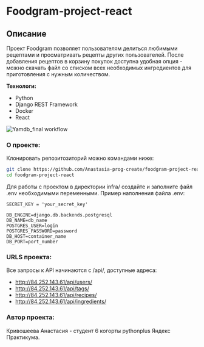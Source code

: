 # Foodgram-project-react

## **Описание**
Проект Foodgram позволяет пользователям делиться любимыми рецептами и просматривать рецепты других пользователей. После добавления рецептов в корзину покупок доступна удобная опция - можно скачать файл со списком всех необходимых ингредиентов для приготовления с нужным количеством. 

**Технологи:**
* Python
* Django REST Framework
* Docker
* React

![Yamdb_final workflow](https://github.com/Anastasia-prog-create/foodgram-project-react/actions/workflows/foodgram_workflow.yml/badge.svg?event=push)

### О проекте:

Клонировать репозитозиторий можно командами ниже:
```sh
git clone https://github.com/Anastasia-prog-create/foodgram-project-react.git
cd foodgram-project-react
```
Для работы с проектом в директории infra/ cоздайте и заполните файл .env необходимыми переменными.
Пример наполнения файла .env:
```
SECRET_KEY = 'your_secret_key'

DB_ENGINE=django.db.backends.postgresql
DB_NAME=db_name
POSTGRES_USER=login
POSTGRES_PASSWORD=password
DB_HOST=container_name
DB_PORT=port_number
```
### URLS проекта:
Все запросы к API начинаются с /api/, доступные адреса:
* http://84.252.143.61/api/users/
* http://84.252.143.61/api/tags/
* http://84.252.143.61/api/recipes/
* http://84.252.143.61/api/ingredients/

### Автор проекта:
Кривошеева Анастасия - студент 6 когорты pythonplus Яндекс Практикума.
